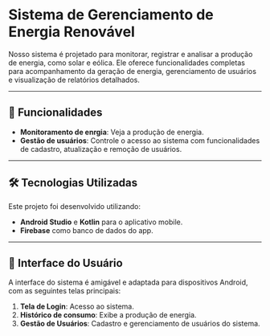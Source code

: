 # Sistema de Gerenciamento de Energia Renovável

Nosso sistema é projetado para monitorar, registrar e analisar a produção de energia, como solar e eólica. Ele oferece funcionalidades completas para acompanhamento da geração de energia, gerenciamento de usuários e visualização de relatórios detalhados.

---

## 🚀 Funcionalidades

- **Monitoramento de enrgia**: Veja a produção de energia.
- **Gestão de usuários**: Controle o acesso ao sistema com funcionalidades de cadastro, atualização e remoção de usuários.

---

## 🛠️ Tecnologias Utilizadas

Este projeto foi desenvolvido utilizando:

- **Android Studio** e **Kotlin** para o aplicativo mobile.
- **Firebase** como banco de dados do app.

---

## 📱 Interface do Usuário

A interface do sistema é amigável e adaptada para dispositivos Android, com as seguintes telas principais:

1. **Tela de Login**: Acesso ao sistema.
2. **Histórico de consumo**: Exibe a produção de energia.
3. **Gestão de Usuários**: Cadastro e gerenciamento de usuários do sistema.


